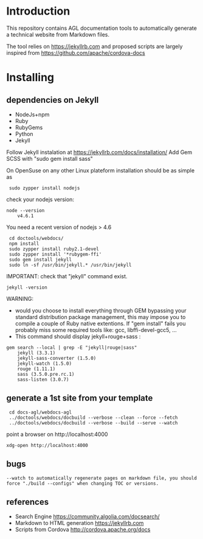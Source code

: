 Introduction
============

This repository contains AGL documentation tools to automatically generate a technical website from Markdown files.

The tool relies on https://jekyllrb.com and proposed scripts are largely inspired from https://github.com/apache/cordova-docs

Installing
==========

## dependencies on Jekyll
- NodeJs+npm
- Ruby
- RubyGems
- Python
- Jekyll

Follow Jekyll instalation at https://jekyllrb.com/docs/installation/
Add Gem SCSS with "sudo gem install sass"

On OpenSuse on any other Linux plateform installation should be as simple as
```
 sudo zypper install nodejs
```
check your nodejs version:
```
node --version
	v4.6.1
```
You need a recent version of nodejs > 4.6
```
 cd doctools/webdocs/
 npm install
 sudo zypper install ruby2.1-devel
 sudo zypper install '*rubygem-ffi' 
 sudo gem install jekyll
 sudo ln -sf /usr/bin/jekyll.* /usr/bin/jekyll
```
IMPORTANT: check that "jekyll" command exist.
```
jekyll -version
```

WARNING: 
+ would you choose to install everything through GEM bypassing your
standard distribution package management, this may impose you to compile 
a couple of Ruby native extentions. If "gem install" fails you probably
miss some required tools like: gcc, libffi-devel-gcc5, ...
+ This command should display jekyll+rouge+sass :
```
gem search --local | grep -E "jekyll|rouge|sass" 
	jekyll (3.3.1)
	jekyll-sass-converter (1.5.0)
	jekyll-watch (1.5.0)
	rouge (1.11.1)
	sass (3.5.0.pre.rc.1)
	sass-listen (3.0.7)
```

## generate a 1st site from your template

```
 cd docs-agl/webdocs-agl
 ../doctools/webdocs/docbuild --verbose --clean --force --fetch
 ../doctools/webdocs/docbuild --verbose --build --serve --watch
```
point a browser on http://localhost:4000
```
xdg-open http://localhost:4000
```

## bugs

``
--watch to automatically regenerate pages on markdown file, you should force "./build --configs" when changing TOC or versions.
``

## references

+ Search Engine https://community.algolia.com/docsearch/
+ Markdown to HTML generation https://jekyllrb.com
+ Scripts from Cordova http://cordova.apache.org/docs

